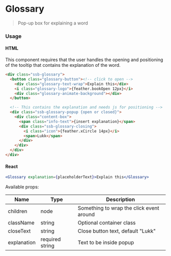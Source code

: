 Glossary
========

> Pop-up box for explaining a word

### Usage

#### HTML
This component requires that the user handles the opening and positioning of the
tooltip that contains the explanation of the word. 

```html
<div class="ssb-glossary">
  <button class="glossary-button"><!-- click to open -->
    <div class="glossary-text-wrap">Explain this</div>
    <i class="glossary-logo">{feather.bookOpen 12px}</i>
    <div class="glossary-animate-background"></div>
  </button>

  <!-- This contains the explanation and needs js for positioning -->
  <div class="ssb-glossary-popup {open or closed}">
    <div class="content-box">
      <span class="info-text">{insert explanation}</span>
      <div class="ssb-glossary-closing">
        <i class="icon">{feather.xCircle 14px}</i>
        <span>Lukk</span>
      </div>
    </div>
  </div>
</div>
```

#### React

```jsx harmony
<Glossary explanation={placeholderText}>Explain this</Glossary>
```

Available props:

| Name       | Type           | Description  |
| ---------- | ------------- | ----- |
| children | node | Something to wrap the click event around |
| className   | string | Optional container class|
| closeText | string | Close button text, default "Lukk"  |
| explanation | required string | Text to be inside popup |
